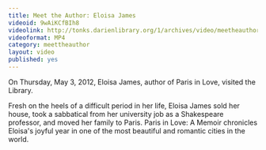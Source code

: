 ```yaml
---
title: Meet the Author: Eloisa James
videoid: 9wAiKCfBIh8
videolink: http://tonks.darienlibrary.org/1/archives/video/meetheauthor/20120503_eloisa_james.m4v
videoformat: MP4
category: meettheauthor
layout: video
published: yes
---
```


On Thursday, May 3, 2012, Eloisa James, author of Paris in Love, visited the Library.

Fresh on the heels of a difficult period in her life, Eloisa James sold her house, took a sabbatical from her university job as a Shakespeare professor, and moved her family to Paris. Paris in Love: A Memoir chronicles Eloisa's joyful year in one of the most beautiful and romantic cities in the world.